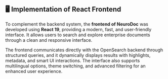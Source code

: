 ## 🖥️ Implementation of React Frontend

To complement the backend system, the **frontend of NeuroDoc** was developed using **React 19**, providing a modern, fast, and user-friendly interface. It allows users to search and explore enterprise documents through a clean and responsive interface.

The frontend communicates directly with the OpenSearch backend through structured queries, and it dynamically displays results with highlights, metadata, and smart UI interactions. The interface also supports multilingual options, theme switching, and advanced filtering for an enhanced user experience.
